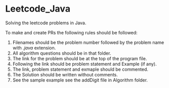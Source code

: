 # Leetcode_Java
Solving the leetcode problems in Java.

To make and create PRs the following rules should be followed:
1. Filenames should be the problem number followed by the problem name with *.java* extension.
2. All algorithm questions should be in that folder.
3. The link for the problem should be at the top of the program file.
4. Following the link should be problem statement and Example (if any).
5. The link, problem statement and exmaple should be commented.
6. The Solution should be written without comments.
7. See the sample example see the addDigit file in Algorithm folder. 
